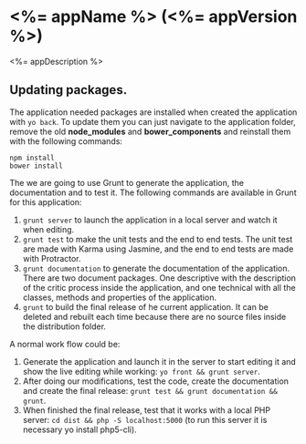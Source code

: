 # <%= appName %> (<%= appVersion %>)

<%= appDescription %>

## Updating packages.

The application needed packages are installed when created the application with `yo back`. To update them you can just navigate to the application folder, remove the old __node_modules__ and __bower_components__ and reinstall them with the following commands:

```
npm install
bower install
```

The we are going to use Grunt to generate the application, the documentation and to test it. The following commands are available in Grunt for this application:

1. `grunt server` to launch the application in a local server and watch it when editing.
2. `grunt test` to make the unit tests and the end to end tests. The unit test are made with Karma using Jasmine, and the end to end tests are made with Protractor.
3. `grunt documentation` to generate the documentation of the application. There are two document packages. One descriptive with the description of the critic process inside the application, and one technical with all the classes, methods and properties of the application.
4. `grunt` to build the final release of he current application. It can be deleted and rebuilt each time because there are no source files inside the distribution folder.

A normal work flow could be:

1. Generate the application and launch it in the server to start editing it and show the live editing while working: `yo front && grunt server`.
2. After doing our modifications, test the code, create the documentation and create the final release: `grunt test && grunt documentation && grunt`.
3. When finished the final release, test that it works with a local PHP server: `cd dist && php -S localhost:5000` (to run this server it is necessary yo install php5-cli).
